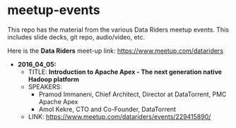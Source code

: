 # meetup-events

This repo has the material from the various Data Riders meetup events.  This includes slide decks, git repo, audio/video, etc.

Here is the **Data Riders** meet-up link:
https://www.meetup.com/datariders
 

- **2016_04_05:**  
  - TITLE:  **Introduction to Apache Apex - The next generation native Hadoop platform**
  - SPEAKERS:
    - Pramod Immaneni, Chief Architect, Director at DataTorrent, PMC Apache Apex
    - Amol Kekre, CTO and Co-Founder, DataTorrent
  - LINK:  https://www.meetup.com/datariders/events/229415890/
